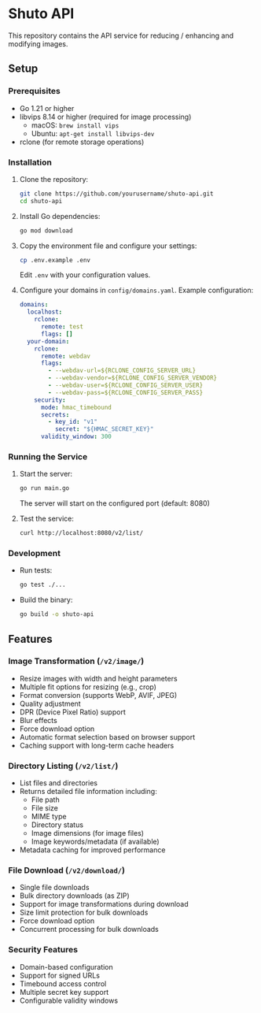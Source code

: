 # Shuto API

This repository contains the API service for reducing / enhancing and modifying images.

## Setup

### Prerequisites

- Go 1.21 or higher
- libvips 8.14 or higher (required for image processing)
  - macOS: `brew install vips`
  - Ubuntu: `apt-get install libvips-dev`
- rclone (for remote storage operations)

### Installation

1. Clone the repository:

   ```bash
   git clone https://github.com/yourusername/shuto-api.git
   cd shuto-api
   ```

2. Install Go dependencies:

   ```bash
   go mod download
   ```

3. Copy the environment file and configure your settings:

   ```bash
   cp .env.example .env
   ```

   Edit `.env` with your configuration values.

4. Configure your domains in `config/domains.yaml`. Example configuration:
   ```yaml
   domains:
     localhost:
       rclone:
         remote: test
         flags: []
     your-domain:
       rclone:
         remote: webdav
         flags:
           - --webdav-url=${RCLONE_CONFIG_SERVER_URL}
           - --webdav-vendor=${RCLONE_CONFIG_SERVER_VENDOR}
           - --webdav-user=${RCLONE_CONFIG_SERVER_USER}
           - --webdav-pass=${RCLONE_CONFIG_SERVER_PASS}
       security:
         mode: hmac_timebound
         secrets:
           - key_id: "v1"
             secret: "${HMAC_SECRET_KEY}"
         validity_window: 300
   ```

### Running the Service

1. Start the server:

   ```bash
   go run main.go
   ```

   The server will start on the configured port (default: 8080)

2. Test the service:
   ```bash
   curl http://localhost:8080/v2/list/
   ```

### Development

- Run tests:

  ```bash
  go test ./...
  ```

- Build the binary:
  ```bash
  go build -o shuto-api
  ```

## Features

### Image Transformation (`/v2/image/`)

- Resize images with width and height parameters
- Multiple fit options for resizing (e.g., crop)
- Format conversion (supports WebP, AVIF, JPEG)
- Quality adjustment
- DPR (Device Pixel Ratio) support
- Blur effects
- Force download option
- Automatic format selection based on browser support
- Caching support with long-term cache headers

### Directory Listing (`/v2/list/`)

- List files and directories
- Returns detailed file information including:
  - File path
  - File size
  - MIME type
  - Directory status
  - Image dimensions (for image files)
  - Image keywords/metadata (if available)
- Metadata caching for improved performance

### File Download (`/v2/download/`)

- Single file downloads
- Bulk directory downloads (as ZIP)
- Support for image transformations during download
- Size limit protection for bulk downloads
- Force download option
- Concurrent processing for bulk downloads

### Security Features

- Domain-based configuration
- Support for signed URLs
- Timebound access control
- Multiple secret key support
- Configurable validity windows
